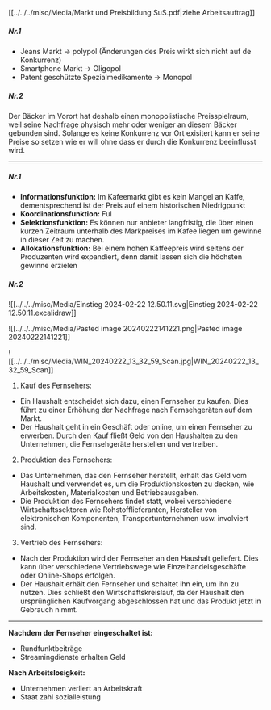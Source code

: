 [[../../../misc/Media/Markt und Preisbildung SuS.pdf|ziehe Arbeitsauftrag]]

##### Nr.1 
- Jeans Markt → polypol (Änderungen des Preis wirkt sich nicht auf de Konkurrenz)
- Smartphone Markt → Oligopol
- Patent geschützte Spezialmedikamente → Monopol

##### Nr.2 
Der Bäcker im Vorort hat deshalb einen monopolistische Preisspielraum, weil seine Nachfrage physisch mehr oder weniger an diesem Bäcker gebunden sind. Solange es keine Konkurrenz vor Ort exisitert kann er seine Preise so setzen wie er will ohne dass er durch die Konkurrenz beeinflusst wird. 

***

##### Nr.1 

- **Informationsfunktion:** Im Kafeemarkt gibt es kein Mangel an Kaffe, dementsprechend ist der Preis auf einem historischen Niedrigpunkt
- **Koordinationsfunktion:** Ful
- **Selektionsfunktion:** Es können nur anbieter langfristig, die über einen kurzen Zeitraum unterhalb des Markpreises im Kafee liegen um gewinne in dieser Zeit zu machen.
- **Allokationsfunktion:** Bei einem hohen Kaffeepreis wird seitens der Produzenten  wird expandiert, denn damit lassen sich die höchsten gewinne erzielen
##### Nr.2 

![[../../../misc/Media/Einstieg 2024-02-22 12.50.11.svg|Einstieg 2024-02-22 12.50.11.excalidraw]]

![[../../../misc/Media/Pasted image 20240222141221.png|Pasted image 20240222141221]]

![[../../../misc/Media/WIN_20240222_13_32_59_Scan.jpg|WIN_20240222_13_32_59_Scan]]


1. Kauf des Fernsehers:
- Ein Haushalt entscheidet sich dazu, einen Fernseher zu kaufen. Dies führt zu einer Erhöhung der Nachfrage nach Fernsehgeräten auf dem Markt.
- Der Haushalt geht in ein Geschäft oder online, um einen Fernseher zu erwerben. Durch den Kauf fließt Geld von den Haushalten zu den Unternehmen, die Fernsehgeräte herstellen und vertreiben.

2. Produktion des Fernsehers:
- Das Unternehmen, das den Fernseher herstellt, erhält das Geld vom Haushalt und verwendet es, um die Produktionskosten zu decken, wie Arbeitskosten, Materialkosten und Betriebsausgaben.
- Die Produktion des Fernsehers findet statt, wobei verschiedene Wirtschaftssektoren wie Rohstofflieferanten, Hersteller von elektronischen Komponenten, Transportunternehmen usw. involviert sind.

3. Vertrieb des Fernsehers:
- Nach der Produktion wird der Fernseher an den Haushalt geliefert. Dies kann über verschiedene Vertriebswege wie Einzelhandelsgeschäfte oder Online-Shops erfolgen.
- Der Haushalt erhält den Fernseher und schaltet ihn ein, um ihn zu nutzen. Dies schließt den Wirtschaftskreislauf, da der Haushalt den ursprünglichen Kaufvorgang abgeschlossen hat und das Produkt jetzt in Gebrauch nimmt.



***

**Nachdem der Fernseher eingeschaltet ist:** 
- Rundfunktbeiträge
- Streamingdienste erhalten Geld 


**Nach Arbeitslosigkeit:**
- Unternehmen verliert an Arbeitskraft 
- Staat zahl sozialleistung 


